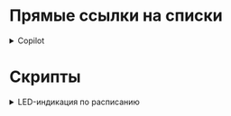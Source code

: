 # Прямые ссылки на списки

<details>
  <summary>Copilot</summary>
  
  - [RAW](https://raw.githubusercontent.com/NikkyFreaky/OpenWRT_domains_scripts/refs/heads/main/Services/copilot.lst)

</details>

# Скрипты

<details>
  <summary>LED-индикация по расписанию</summary>

  1. Создаем папку с любым названием в директории `/usr/bin`:
  ```
  mkdir -p /usr/bin/scripts
  ```

  2. Создаем файл со скриптом в созданной нами директории и делаем его исполняемым:
  ```
  touch /usr/bin/scripts/ledcontrol.sh & chmod +x /usr/bin/scripts/ledcontrol.sh
  ```
  
  3. Открываем файл в текстовом редакторе:
  ```
  vi /usr/bin/scripts/ledcontrol.sh
  ```
  
  4. Вставляем в него содержимое [скрипта](https://raw.githubusercontent.com/NikkyFreaky/OpenWRT_domains_scripts/refs/heads/main/Scripts/ledcontrol.sh).
  
  5. Затем в веб-интерфейсе LuCI заходим в **scheduled tasks** (планировщик), расположенный в System→Scheduled tasks (Система→Планировщик), добавляем расписание включения и отключения LED-индикации:
  ```
  00 23 * * * /usr/bin/scripts/ledcontrol.sh off
  00 7 * * * /usr/bin/scripts/ledcontrol.sh on
  ```
  И нажимаем **Save** (сохранить).
  
  По данному расписанию LED-индикация будет выключаться в 23:00 и включаться в 7:00.
  
  6. Перезапускаем cron, чтобы добавить новые задачи:
  ```
  /etc/init.d/cron restart
  ```
</details>
